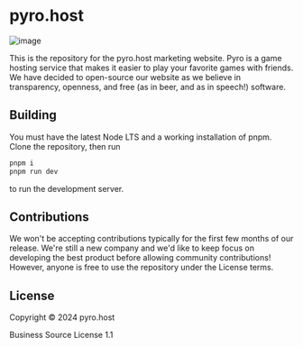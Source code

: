 # pyro.host
![image](https://github.com/pyrohost/web/assets/52982404/aeb0bae5-72eb-4cb5-a0c9-b43d310ee90a)

This is the repository for the pyro.host marketing website. Pyro is a game hosting service that makes it easier to play your favorite games with friends. We have decided to open-source our website as we believe in transparency, openness, and free (as in beer, and as in speech!) software.

## Building
You must have the latest Node LTS and a working installation of pnpm. Clone the repository, then run
```sh
pnpm i
pnpm run dev
```
to run the development server.

## Contributions
We won't be accepting contributions typically for the first few months of our release. We're still a new company and we'd like to keep focus on developing the best product before allowing community contributions! However, anyone is free to use the repository under the License terms.

## License
Copyright © 2024 pyro.host 

Business Source License 1.1
